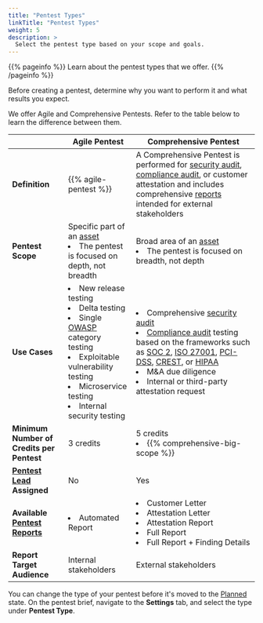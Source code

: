 ```yaml
---
title: "Pentest Types"
linkTitle: "Pentest Types"
weight: 5
description: >
  Select the pentest type based on your scope and goals.
---
```


{{% pageinfo %}}
Learn about the pentest types that we offer.
{{% /pageinfo %}}

Before creating a pentest, determine why you want to perform it and what results you expect.

We offer Agile and Comprehensive Pentests. Refer to the table below to learn the difference between them.

| | Agile Pentest | Comprehensive Pentest |
| --- | --- | --- |
| **Definition** | {{% agile-pentest %}} | A Comprehensive Pentest is performed for [security audit](/getting-started/glossary/#security-audit), [compliance audit](/getting-started/glossary/#compliance-audit), or customer attestation and includes comprehensive [reports](/platform-deep-dive/pentests/reports/) intended for external stakeholders |
| **Pentest Scope** | Specific part of an [asset](/getting-started/glossary/#asset)<br><li>The pentest is focused on depth, not breadth</li> | Broad area of an [asset](/getting-started/glossary/#asset)<br><li>The pentest is focused on breadth, not depth</li> |
| **Use Cases** | <li>New release testing</li><li>Delta testing</li><li>Single [OWASP](https://owasp.org/) category testing</li><li>Exploitable vulnerability testing</li><li>Microservice testing</li><li>Internal security testing</li> | <li>Comprehensive [security audit](/getting-started/glossary/#security-audit)</li><li>[Compliance audit](/getting-started/glossary/#compliance-audit) testing based on the frameworks such as [SOC 2](https://us.aicpa.org/interestareas/frc/assuranceadvisoryservices/aicpasoc2report.html), [ISO 27001](https://www.iso.org/isoiec-27001-information-security.html), [PCI-DSS](https://www.pcisecuritystandards.org/), [CREST](https://www.crest-approved.org/), or [HIPAA](https://www.hhs.gov/hipaa/index.html)</li><li>M&amp;A due diligence</li><li>Internal or third-party attestation request</li> |
| **Minimum Number of Credits per Pentest** | 3 credits | 5 credits<br><li>{{% comprehensive-big-scope %}}</li> |
| **[Pentest Lead](/getting-started/glossary/#pentest-lead) Assigned** | No | Yes |
| **Available [Pentest Reports](/platform-deep-dive/pentests/reports/)** | <li>Automated Report</li> | <li>Customer Letter</li><li>Attestation Letter</li><li>Attestation Report</li><li>Full Report</li><li>Full Report + Finding Details</li> |
| **Report Target Audience** | Internal stakeholders | External stakeholders |

You can change the type of your pentest before it's moved to the [Planned](/penteststates/) state. On the pentest brief, navigate to the **Settings** tab, and select the type under **Pentest Type**.
